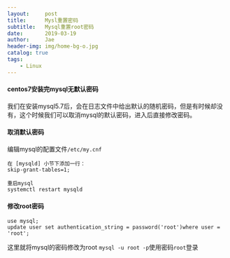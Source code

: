 ```yaml
---
layout:     post
title:      Mysl重置密码
subtitle:   Mysql重置root密码
date:       2019-03-19
author:     Jae
header-img: img/home-bg-o.jpg
catalog: true
tags:
    - Linux
---
```


#### centos7安装完mysql无默认密码

我们在安装mysql5.7后，会在日志文件中给出默认的随机密码，但是有时候却没有，这个时候我们可以取消mysql的默认密码，进入后直接修改密码。

#### 取消默认密码

编辑mysql的配置文件```/etc/my.cnf```

    在 [mysqld] 小节下添加一行：
    skip-grant-tables=1;

    重启mysql
    systemctl restart mysqld

#### 修改root密码

    use mysql;
    update user set authentication_string = password('root')where user = 'root';

这里就将mysql的密码修改为root
```mysql -u root -p```使用密码```root```登录
